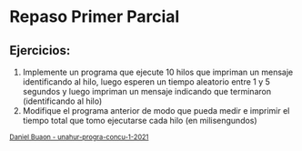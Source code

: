 # Repaso Primer Parcial

## Ejercicios:

1. Implemente un programa que ejecute 10 hilos que impriman un mensaje identificando al hilo, luego esperen un tiempo aleatorio entre 1 y 5 segundos y luego impriman un mensaje indicando que terminaron (identificando al hilo)
2. Modifique el programa anterior de modo que pueda medir e imprimir el tiempo total que tomo ejecutarse cada hilo (en milisengundos)




<sub>[Daniel Buaon - unahur-progra-concu-1-2021](https://github.com/unahur-progra-concu-1-2021)</sub>
